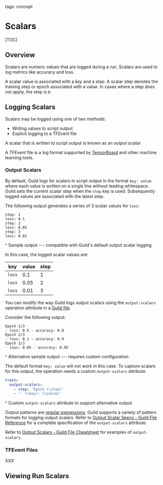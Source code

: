 tags: concept

# Scalars

[TOC]

## Overview

Scalars are numeric values that are logged during a run. Scalars are
used to log metrics like accuracy and loss.

A scalar value is associated with a *key* and a *step*. A scalar step
denotes the training step or epoch associated with a value. In cases
where a step does not apply, the step is `0`.

## Logging Scalars

Scalars may be logged using one of two methods:

- Writing values to script output
- Explicit logging to a TFEvent file

A scalar that is written to script output is known as an *output
scalar*.

A *TFEvent* file is a log format supported by
[TensorBoard](ref:tensorboard) and other machine learning tools.

### Output Scalars

By default, Guild logs for scalars in script output in the format
``key: value`` where each value is written on a single line without
leading whitespace. Guild sets the current scalar step when the `step`
key is used. Subsequently logged values are associated with the latest
step.

The following output generates a series of 3 scalar values for `loss`:

``` output
step: 1
loss: 0.1
step: 2
loss: 0.05
step: 3
loss: 0.01
```

^ Sample output --- compatible with Guild's default output scalar logging

In this case, the logged scalar values are:

| key    | value | step |
|--------|-------|------|
| `loss` | 0.1   | 1    |
| `loss` | 0.05  | 2    |
| `loss` | 0.01  | 3    |

You can modify the way Guild logs output scalars using the
`output-scalars` operation attribute in a [Guild
file](ref:guildfile).

Consider the following output:

``` output
Epoch 1/3
- loss: 0.5 - accuracy: 0.8
Epoch 2/3
- loss: 0.1 - accuracy: 0.9
Epoch 3/3
- loss: 0.05 - accuracy: 0.95
```

^ Alternative sample output --- requires custom configuration

The default format ``key: value`` will not work in this case. To
capture scalars for this output, the operation needs a custom
`output-scalars` attribute.

``` yaml
train:
  output-scalars:
    - step: 'Epoch (\step)'
    - '- (\key): (\value)'
```

^ Custom `output-scalars` attribute to support alternative output

Output patterns are [regular expressions](term:regex). Guild supports
a variety of pattern formats for logging output scalars. Refer to
[Output Scalar Specs - Guild File
Reference](/reference/guildfile.md#output-scalar-specs) for a complete
specification of the `output-scalars` attribute.

Refer to [Output Scalars - Guild File
Cheatsheet](/cheatsheets/guildfile.md#output-scalars) for examples of
`output-scalars`.

### TFEvent Files

XXX

## Viewing Run Scalars
